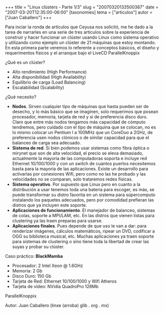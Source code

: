 +++
title = "Linux clústers - Parte 1/3"
slug = "20070320133500387"
date = "2007-03-20T12:35:00-06:00"
[taxonomies]
tema = ["articulos"]
autor = ["Juan Caballero"]
+++

Para inciar la ronda de artículos que Ceyusa nos solicitó, me he dado a
la tarea de narrarles en una serie de tres artículos sobre la
experiencia de construir y hacer funcionar un clúster usando Linux como
sistema operativo y utilizando como ejemplo un clúster de 21 máquinas
que estoy montando.
En esta primera parte veremos lo referente a conceptos básicos, el
diseño y requerimentos físicos y el arranque bajo el LiveCD
ParallelKnoppix

<!-- more -->
¿Qué es un clúster?

-   Alto rendimiento (High Performance)
-   Alta disponibilidad (High Availability)
-   Equilibrio de carga (Load Balancing)
-   Escalabilidad (Scalability)

¿Qué necesito?

-   **Nodos**. Sirven cualquier tipo de máquinas que hasta pueden ser de
    desecho, y lo más básico que se imaginen, solo requerimos que posean
    procesador, memoria, tarjeta de red y si de preferencia disco duro.
    Claro que entre más nodos tengamos más capacidad de cómputo
    tendremos, pero cuidado con el tipo de máquina que se colocan, no es
    lo mismo colocar un Pentium I a 100MHz que un CoreDuo a 2GHz, de
    preferencia usen nodos clónicos o de similar capacidad para que el
    balanceo de carga sea adecuado.
-   **Sistema de red**. Si bien podemos usar sistemas como fibra óptica
    o mirynet que son de alta velocidad, el precio se eleva demasiado,
    actualmente la mayoria de las computadoras soporta e incluye red
    Ethernet 10/100/1000 y con un switch de cuantos puertos necesitemos
    basta para la mayoria de las aplicaciones. Existe un desarrollo para
    activarlas por conexiones Wifi, pero como no las he probado y las
    velocidades no se comparan, solo trataremos redes físicas.
-   **Sistema operativo**. Por supuesto que Linux pero en cuanto a la
    distribución a usar tenemos toda una bateria para escoger, es más,
    se puede transformar su distro favorita en un sistema para
    súpercomputo instalando los paquetes adecuados, pero por comodidad
    prefieran las distros que ya incluyen este soporte.
-   **Aplicaciones de funcionamiento**. El manejador de balanceo,
    sistemas de colas, soporte a MPI/LAM, etc. En las distros que vienen
    listas para clustering ya las traen preparas para usarse.
-   **Aplicaciones finales**. Pues depende de que uso le van a dar: para
    renderizar imágenes, cálculos matemáticos, ripear un DVD, codificar
    a OGG su biblioteca musical, etc. Muchas aplicaciones ya traen
    soporte para sistemas de clustering o sino tiene toda la libertad de
    crear las suyas y probar su clúster.

Caso práctico: **BlackMamba**

-   Procesador: 2 Intel Xeon @ 1.6GHz
-   Memoria: 2 Gb
-   Disco Duro: 150 Gb
-   Tarjeta de Red: Ethernet 10/100/1000 y Wifi Atheros
-   Tarjeta de video: NVidia QuadroPro 128Mb

ParallelKnoppix

Autor: Juan Caballero (linxe (arroba) glib . org . mx)
